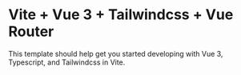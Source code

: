 # Vite + Vue 3 + Tailwindcss + Vue Router

This template should help get you started developing with Vue 3, Typescript, and Tailwindcss in Vite.

